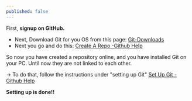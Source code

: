 ```yaml
---
published: false
---
```

First, **signup on GitHub.**

- Next, Download Git for you OS from this page: [Git-Downloads](http://git-scm.com/downloads)
- Next you go and do this: [Create A Repo -Github Help](https://help.github.com/articles/create-a-repo)

So now you have created a repository online, and you have installed Git on your PC. Until now they are not linked to each other.

-> To do that, follow the instructions under "setting up Git" [Set Up Git - Github Help](https://help.github.com/articles/set-up-git)

**Setting up is done!!**
